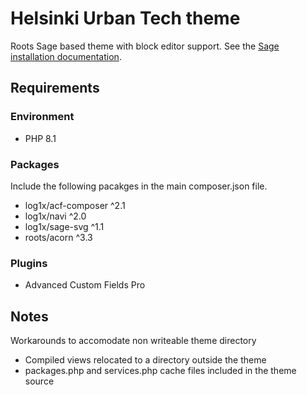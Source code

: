 # Helsinki Urban Tech theme

Roots Sage based theme with block editor support. See the [Sage installation documentation](https://roots.io/sage/docs/installation/).

## Requirements

### Environment

- PHP 8.1

### Packages

Include the following pacakges in the main composer.json file.

- log1x/acf-composer ^2.1
- log1x/navi ^2.0
- log1x/sage-svg ^1.1
- roots/acorn ^3.3

### Plugins

- Advanced Custom Fields Pro

## Notes

Workarounds to accomodate non writeable theme directory
- Compiled views relocated to a directory outside the theme
- packages.php and services.php cache files included in the theme source

